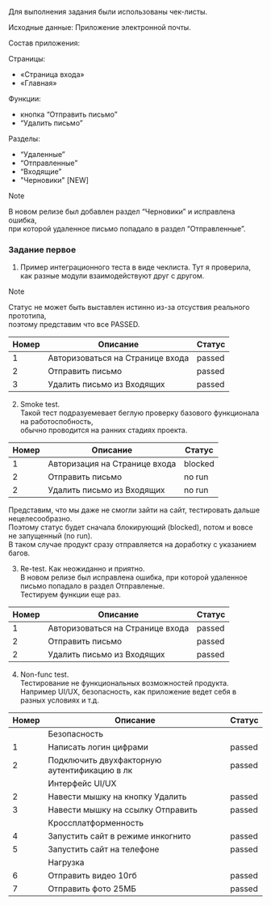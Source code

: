 Для выполнения задания были использованы чек-листы.<br>

Исходные данные: Приложение электронной почты.  

Состав приложения:

Страницы:
+ «Страница входа» 
+ «Главная»

Функции:
+ кнопка “Отправить письмо” 
+ “Удалить письмо”

Разделы: 
+ “Удаленные” 
+ “Отправленные” 
+ “Входящие” 
+ "Черновики" [NEW]
>[!NOTE] 
В новом релизе был добавлен раздел “Черновики” и исправлена ошибка, <br>
при которой удаленное письмо попадало в раздел “Отправленные”. <br>

### Задание первое
1. Пример интеграционного теста в виде чеклиста. Тут я проверила, как разные модули взаимодействуют друг с другом. 
>[!NOTE] 
Статус не может быть выставлен истинно из-за отсуствия реального прототипа,    
поэтому представим что все PASSED.

| Номер | Описание                         | Статус |
|-------|----------------------------------|--------|
| 1     | Авторизоваться на Странице входа | passed |
| 2     | Отправить письмо                 | passed | 
| 3     | Удалить письмо из Входящих       | passed | 


2. Smoke test.   
Такой тест подразуемевает беглую проверку базового функционала на работоспобность,   
обычно проводится на ранних стадиях проекта.

| Номер | Описание                      | Статус  |
|-------|-------------------------------|---------|
| 1     | Авторизация на Странице входа | blocked |
| 2     | Отправить письмо              | no run  | 
| 2     | Удалить письмо из Входящих    | no run  | 

Представим, что мы даже не смогли зайти на сайт, тестировать дальше нецелесообразно.    
Поэтому статус будет сначала блокирующий (blocked), потом и вовсе не запущенный (no run).   
В таком случае продукт сразу отправляется на доработку с указанием багов.

3. Re-test. Как неожиданно и приятно.  
В новом релизе был исправлена ошибка, при которой удаленное письмо попадало в раздел Отправленые.  
Тестируем функции еще раз.

| Номер | Описание                         | Статус |
|-------|----------------------------------|--------|
| 1     | Авторизоваться на Странице входа | passed |
| 2     | Отправить письмо                 | passed | 
| 2     | Удалить письмо из Входящих       | passed | 


4. Non-func test.   
Тестирование не функциональных возможностей продукта.   
Например UI/UX, безопасность, как приложение ведет себя в разных условиях и т.д.

| Номер | Описание                                     | Статус |
|-----|----------------------------------------------|--------|
|     | Безопасность                                 |  |
| 1   | Написать логин цифрами                       | passed |
| 2   | Подключить двухфакторную аутентификацию в лк | passed |
|     | Интерфейс UI/UX                              |  |
| 2   | Навести мышку на кнопку Удалить              | passed | 
| 3   | Навести мышку на ссылку Отправить            | passed |
|     | Кроссплатформенность                         |  |
| 4   | Запустить сайт в режиме инкогнито            | passed |
| 5   | Запустить сайт на телефоне                   | passed |
|     | Нагрузка                                     |  |
| 6   | Отправить видео 10гб                         | passed |
| 7   | Отправить фото 25МБ                          | passed |